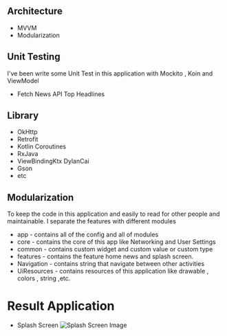 
## Architecture

- MVVM
- Modularization

## Unit Testing

I've been write some Unit Test in this application with Mockito , Koin and ViewModel

- Fetch News API Top Headlines

## Library

- OkHttp
- Retrofit
- Kotlin Coroutines
- RxJava
- ViewBindingKtx DylanCai
- Gson
- etc

## Modularization

To keep the code in this application and easily to read for other people and maintainable.
I separate the features with different modules

- app - contains all of the config and all of modules
- core - contains the core of this app like Networking and User Settings
- common - contains custom widget and custom value or custom type
- features - contains the feature home news and splash screen.
- Navigation - contains string that navigate between other activities
- UiResources - contains resources of this application like drawable , colors , string ,etc.

# Result Application

- Splash Screen
![Splash Screen Image](https://github.com/DaffaNaufalRachmat123/newsapp/issues/1 "Optional Title")
